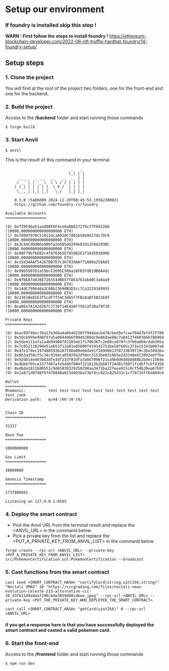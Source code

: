 # Setup our environment


### **If foundry is installed skip this step !**
**WARN : First follow the steps to install foundry !**
https://ethereum-blockchain-developer.com/2022-06-nft-truffle-hardhat-foundry/14-foundry-setup/


## Setup steps 
### 1. Clone the project
You will find at the root of the project two folders, one for the front-end and one for the backend.

### 2. Build the project
Access to the **/backend** folder and start running those commands
```shell
$ forge build
```

### 3. Start Anvil
```shell
$ anvil
```
This is the result of this command in your terminal

```shell
                             _   _
                            (_) | |
      __ _   _ __   __   __  _  | |
     / _` | | '_ \  \ \ / / | | | |
    | (_| | | | | |  \ V /  | | | |
     \__,_| |_| |_|   \_/   |_| |_|

    0.3.0 (5a8bd89 2024-12-20T08:45:53.195623000Z)
    https://github.com/foundry-rs/foundry

Available Accounts
==================

(0) 0xf39Fd6e51aad88F6F4ce6aB8827279cffFb92266 (10000.000000000000000000 ETH)
(1) 0x70997970C51812dc3A010C7d01b50e0d17dc79C8 (10000.000000000000000000 ETH)
(2) 0x3C44CdDdB6a900fa2b585dd299e03d12FA4293BC (10000.000000000000000000 ETH)
(3) 0x90F79bf6EB2c4f870365E785982E1f101E93b906 (10000.000000000000000000 ETH)
(4) 0x15d34AAf54267DB7D7c367839AAf71A00a2C6A65 (10000.000000000000000000 ETH)
(5) 0x9965507D1a55bcC2695C58ba16FB37d819B0A4dc (10000.000000000000000000 ETH)
(6) 0x976EA74026E726554dB657fA54763abd0C3a0aa9 (10000.000000000000000000 ETH)
(7) 0x14dC79964da2C08b23698B3D3cc7Ca32193d9955 (10000.000000000000000000 ETH)
(8) 0x23618e81E3f5cdF7f54C3d65f7FBc0aBf5B21E8f (10000.000000000000000000 ETH)
(9) 0xa0Ee7A142d267C1f36714E4a8F75612F20a79720 (10000.000000000000000000 ETH)

Private Keys
==================

(0) 0xac0974bec39a17e36ba4a6b4d238ff944bacb478cbed5efcae784d7bf4f2ff80
(1) 0x59c6995e998f97a5a0044966f0945389dc9e86dae88c7a8412f4603b6b78690d
(2) 0x5de4111afa1a4b94908f83103eb1f1706367c2e68ca870fc3fb9a804cdab365a
(3) 0x7c852118294e51e653712a81e05800f419141751be58f605c371e15141b007a6
(4) 0x47e179ec197488593b187f80a00eb0da91f1b9d0b13f8733639f19c30a34926a
(5) 0x8b3a350cf5c34c9194ca85829a2df0ec3153be0318b5e2d3348e872092edffba
(6) 0x92db14e403b83dfe3df233f83dfa3a0d7096f21ca9b0d6d6b8d88b2b4ec1564e
(7) 0x4bbbf85ce3377467afe5d46f804f221813b2bb87f24d81f60f1fcdbf7cbf4356
(8) 0xdbda1821b80551c9d65939329250298aa3472ba22feea921c0cf5d620ea67b97
(9) 0x2a871d0798f97d79848a013d4936a73bf4cc922c825d33c1cf7073dff6d409c6

Wallet
==================
Mnemonic:          test test test test test test test test test test test junk
Derivation path:   m/44'/60'/0'/0/


Chain ID
==================

31337

Base Fee
==================

1000000000

Gas Limit
==================

30000000

Genesis Timestamp
==================

1737806041

Listening on 127.0.0.1:8545
```

### 4. Deploy the smart contract
- Pick the Anvil URL from the terminal result and replace the <ANVIL_URL> in the command below.
- Pick a private key from the list and replace the <PUT_A_PRIVATE_KEY_FROM_ANVIL_LIST> in the command below.
```shell
forge create --rpc-url <ANVIL_URL> --private-key <PUT_A_PRIVATE_KEY_FROM_ANVIL_LIST> src/PokemonCertification.sol:PokemonCertification --broadcast
```

### 5. Cast functions from the smart contract
```shell
cast send <SMART_CONTRACT_HASH> "certifyCard(string,uint256,string)" "Noctali VMAX" 10 "https://cccgrading.com/files/noctali-vmax-evolution-celeste-215-alternative-ccc-10_d3f61549adaa7290cb4e3859d88c4bee.jpeg" --rpc-url <ANVIL_URL> --private-key <PUT_THE_PRIVATE_KEY_WHO_DEPLOYED_THE_SMART_CONTRACT>
```

```shell
cast call <SMART_CONTRACT_HASH> "getCard(uint256)" 0 --rpc-url <ANVIL_URL>
```
#### if you get a response here is that you have successfully deployed the smart contract and casted a valid pokemon card.

### 6. Start the front-end
Access to the **/frontend** folder and start running those commands

```shell
$ npm run dev
```